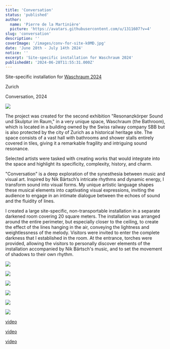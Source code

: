 ```yaml
---
title: 'Conversation'
status: 'published'
author:
  name: 'Pierre de la Martinière'
  picture: 'https://avatars.githubusercontent.com/u/1311607?v=4'
slug: 'conversation'
description: ''
coverImage: '/images/conv-for-site-k0MD.jpg'
date: 'June 28th - July 14th 2024'
notice: ''
excerpt: 'Site-specific installation for Waschraum 2024'
publishedAt: '2024-06-28T11:55:31.000Z'
---
```


Site-specific installation for [Waschraum 2024](https://wasch-raum.ch/elzara-oiseau/)

Zurich

Conversation, 2024

![](/images/img_20240702_191403_442-M4Mz.jpg)

The project was created for the second exhibition "Resonanzkörper Sound und Skulptur im Raum," in a very unique space, Waschraum (the Bathroom), which is located in a building owned by the Swiss railway company SBB but is also protected by the city of Zurich as a historical heritage site. The space consists of a vast hall with bathrooms and shower stalls entirely covered in tiles, giving it a remarkable fragility and intriguing sound resonance.

Selected artists were tasked with creating works that would integrate into the space and highlight its specificity, complexity, history, and charm.

"Conversation" is a deep exploration of the synesthesia between music and visual art. Inspired by Nik Bärtsch’s intricate rhythms and dynamic energy, I transform sound into visual forms. My unique artistic language shapes these musical elements into captivating visual expressions, inviting the audience to engage in an intimate dialogue between the echoes of sound and the fluidity of lines.

I created a large site-specific, non-transportable installation in a separate darkened room covering 20 square meters. The installation was arranged around the entire perimeter, but especially closer to the ceiling, to create the effect of the lines hanging in the air, conveying the lightness and weightlessness of the melody. Visitors were invited to enter the complete darkness that I established in the room. At the entrance, torches were provided, allowing the visitors to personally discover elements of the installation accompanied by Nik Bärtsch's music, and to set the movement of shadows to their own rhythm.

![](/images/img_20240701_124551_804copy-Y4OD.jpg)

![](/images/img_20240701_124540_118copy-EyND.jpg)

![](/images/img_20240701_124638_950copy-gyMj.jpg)

![](/images/img_20240712_204055-U3Nz.jpg)

![](/images/img_20240702_191403_382-QyMz.jpg)

  ![](/images/img_20240701_124537_434-copy-E3OD.jpg)

[video](https://www.youtube.com/watch?v=GfAmrOnPiXM)

[video](https://www.youtube.com/watch?v=dOgcXic2U7w)

[video](https://www.youtube.com/watch?v=hTuFZgRWHKI)
